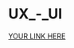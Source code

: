 # UX_-_UI
[YOUR LINK HERE](https://www.figma.com/design/BN3O6ifSwOF9oWhgKJkGF1/Instagram-home-page?node-id=0-1&t=Di9ghWTTpumQSNmB-1)
